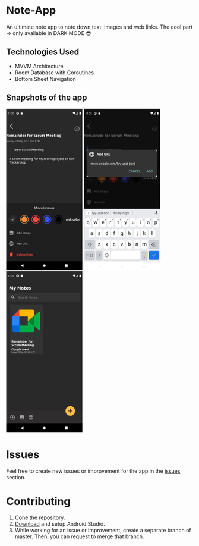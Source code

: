 # Note-App
An ultimate note app to note down text, images and web links. The cool part => only available in DARK MODE 😎


## Technologies Used
* MVVM Architecture
* Room Database with Coroutines
* Bottom Sheet Navigation

## Snapshots of the app
<p>
<img src="https://github.com/Sci3fic/Note-App/blob/master/Screenshot_1621793591.png" width="205" height="434"/>
<img src="https://github.com/Sci3fic/Note-App/blob/master/Screenshot_1621793296.png" width="205" height="434"/>
<img src="https://github.com/Sci3fic/Note-App/blob/master/Screenshot_1621793785.png" width="205" height="434"/></p>



# Issues
Feel free to create new issues or improvement for the app in the [issues](https://github.com/Sci3fic/Note-App/issues) section.

# Contributing
1. Cone the repository.
2. [Download](https://developer.android.com/studio?hl=id) and setup Android Studio.
3. While working for an issue or improvement, create a separate branch of master. Then, you can request to merge that branch.
